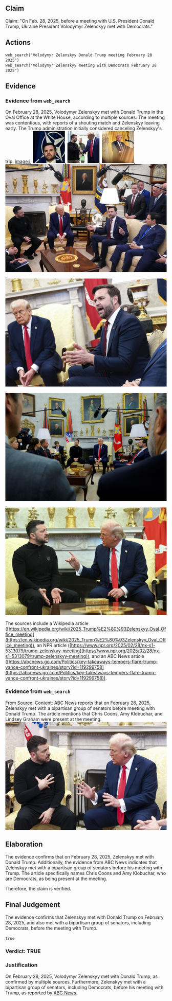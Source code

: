 ## Claim
Claim: "On Feb. 28, 2025, before a meeting with U.S. President Donald Trump, Ukraine President Volodymyr Zelenskyy met with Democrats."

## Actions
```
web_search("Volodymyr Zelenskyy Donald Trump meeting February 28 2025")
web_search("Volodymyr Zelenskyy meeting with Democrats February 28 2025")
```

## Evidence
### Evidence from `web_search`
On February 28, 2025, Volodymyr Zelenskyy met with Donald Trump in the Oval Office at the White House, according to multiple sources. The meeting was contentious, with reports of a shouting match and Zelenskyy leaving early. The Trump administration initially considered canceling Zelenskyy's trip. <image:i>, ![image 9028](media/2025-08-30_21-46-1756590362-995189.jpg), ![image 9025](media/2025-08-30_21-45-1756590358-825187.jpg), ![image 9024](media/2025-08-30_21-45-1756590356-457523.jpg), ![image 9034](media/2025-08-30_21-46-1756590378-869177.jpg), ![image 9039](media/2025-08-30_21-46-1756590383-678912.jpg), ![image 9035](media/2025-08-30_21-46-1756590380-953170.jpg), ![image 9041](media/2025-08-30_21-46-1756590385-464464.jpg)

The sources include a Wikipedia article ([https://en.wikipedia.org/wiki/2025_Trump%E2%80%93Zelenskyy_Oval_Office_meeting](https://en.wikipedia.org/wiki/2025_Trump%E2%80%93Zelenskyy_Oval_Office_meeting)), an NPR article ([https://www.npr.org/2025/02/28/nx-s1-5313079/trump-zelenskyy-meeting](https://www.npr.org/2025/02/28/nx-s1-5313079/trump-zelenskyy-meeting)), and an ABC News article ([https://abcnews.go.com/Politics/key-takeaways-tempers-flare-trump-vance-confront-ukraines/story?id=119299758](https://abcnews.go.com/Politics/key-takeaways-tempers-flare-trump-vance-confront-ukraines/story?id=119299758)).


### Evidence from `web_search`
From [Source](https://abcnews.go.com/Politics/zelenskyy-meets-bipartisan-group-senators-ahead-tense-white/story?id=119305439): 
Content: ABC News reports that on February 28, 2025, Zelenskyy met with a bipartisan group of senators before meeting with Donald Trump. The article mentions that Chris Coons, Amy Klobuchar, and Lindsey Graham were present at the meeting. ![image 9049](media/2025-08-30_21-46-1756590404-254939.jpg)


## Elaboration
The evidence confirms that on February 28, 2025, Zelenskyy met with Donald Trump. Additionally, the evidence from ABC News indicates that Zelenskyy met with a bipartisan group of senators before his meeting with Trump. The article specifically names Chris Coons and Amy Klobuchar, who are Democrats, as being present at the meeting.

Therefore, the claim is verified.


## Final Judgement
The evidence confirms that Zelenskyy met with Donald Trump on February 28, 2025, and also met with a bipartisan group of senators, including Democrats, before the meeting with Trump.

`true`

### Verdict: TRUE

### Justification
On February 28, 2025, Volodymyr Zelenskyy met with Donald Trump, as confirmed by multiple sources. Furthermore, Zelenskyy met with a bipartisan group of senators, including Democrats, before his meeting with Trump, as reported by [ABC News](https://abcnews.go.com/Politics/zelenskyy-meets-bipartisan-group-senators-ahead-tense-white/story?id=119305439).
